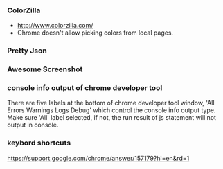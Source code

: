 ### ColorZilla

* http://www.colorzilla.com/
* Chrome doesn't allow picking colors from local pages.

### Pretty Json

### Awesome Screenshot

### console info output of chrome developer tool

There are five labels at the bottom of chrome developer tool window, 
'All Errors Warnings Logs Debug' which control the console info output type.
Make sure 'All' label selected, if not, the run result of js statement will
not output in console.

### keybord shortcuts

https://support.google.com/chrome/answer/157179?hl=en&rd=1
